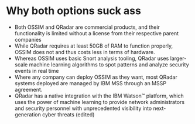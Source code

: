 # Why both options suck ass

- Both OSSIM and QRadar are commercial products, and their functionality is limited without a license from their respective parent companies
- While QRadar requires at least 50GB of RAM to function properly, OSSIM does not and thus costs less in terms of hardware.
- Whereas OSSIM uses basic Snort analysis tooling, QRadar uses larger-scale machine learning algorithms to spot patterns and analyze security events in real time
- Where any company can deploy OSSIM as they want, most QRadar systems deployed are managed by IBM MSS through an MSSP agreement.
- QRadar has a native integration with the IBM Watson:tm: platform, which uses the power of machine learning to provide network administrators and security personnel with unprecedented visibility into next-generation cyber threats (edited) 
